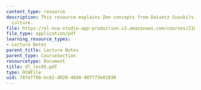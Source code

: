 ```yaml
---
content_type: resource
description: This resource explains Zen concepts from Daisetz Suzuki?s Zen and Japanese
  culture.
file: https://ol-ocw-studio-app-production.s3.amazonaws.com/courses/21h-522-japan-in-the-age-of-the-samurai-history-and-film-fall-2006/78fef70bbc62d02046b000f773e01830_dl_lec05.pdf
file_type: application/pdf
learning_resource_types:
- Lecture Notes
parent_title: Lecture Notes
parent_type: CourseSection
resourcetype: Document
title: dl_lec05.pdf
type: OCWFile
uid: 78fef70b-bc62-d020-46b0-00f773e01830
---
```

